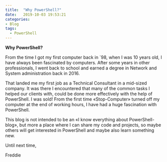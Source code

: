 ```yaml
---
title:  "Why PowerShell?"
date:   2019-10-03 19:53:21
categories: 
- Blog
tags:
  - PowerShell
---
```


**Why PowerShell?**

From the time I got my first computer back in `98, when I was 10 years old, I have always been fascinated by computers. After some years in other professionals, I went back to school and earned a degree in Network and System administration back in 2016.

That landed me my first job as a Technical Consultant in a mid-sized company. It was there I encountered that many of the common tasks I helped our clients with, could be done more effectively with the help of PowerShell. I was sold! From the first time «Stop-Computer» turned off my computer at the end of working hours, I have had a huge fascination with PowerShell.

This blog is not intended to be an «I know everything about PowerShell-blog», but more a place where I can share my code and projects, so maybe others will get interested in PowerShell and maybe also learn something new.

Until next time,

Freddie
